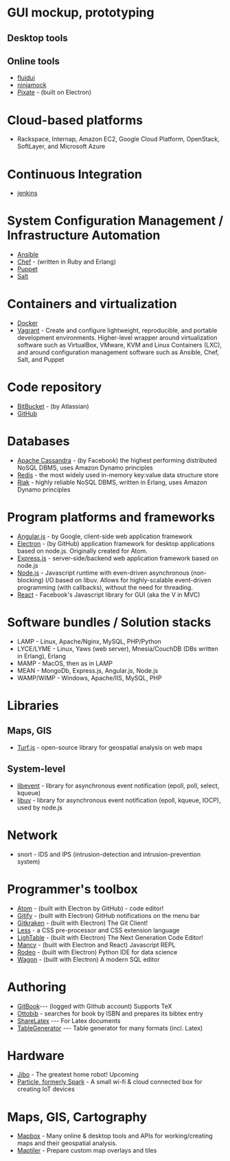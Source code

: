 # GUI mockup, prototyping

## Desktop tools

## Online tools

* [fluidui](https://fluidui.com)
* [ninjamock](https://ninjamock.com)
* [Pixate](http://www.pixate.com/) - (built on Electron)

# Cloud-based platforms
* Rackspace, Internap, Amazon EC2, Google Cloud Platform, OpenStack, SoftLayer, and Microsoft Azure

# Continuous Integration

* [jenkins](https://jenkins-ci.org/)

# System Configuration Management / Infrastructure Automation
* [Ansible](http://www.ansible.com/)
* [Chef](https://www.chef.io/chef/) - (written in Ruby and Erlang)
* [Puppet](https://puppetlabs.com/)
* [Salt](http://saltstack.com/)

# Containers and virtualization
* [Docker](https://www.docker.com/)
* [Vagrant](https://www.vagrantup.com/) - Create and configure lightweight, reproducible, and portable development environments. Higher-level wrapper around virtualization software such as VirtualBox, VMware, KVM and Linux Containers (LXC), and around configuration management software such as Ansible, Chef, Salt, and Puppet

# Code repository
* [BitBucket](https://bitbucket.org) - (by Atlassian)
* [GitHub](https://github.com)

# Databases
* [Apache Cassandra](http://cassandra.apache.org/) - (by Facebook) the highest performing distributed NoSQL DBMS, uses Amazon Dynamo principles
* [Redis](http://redis.io/) - the most widely used in-memory key:value data structure store
* [Riak](http://basho.com/products/#riak) - highly reliable NoSQL DBMS, written in Erlang, uses Amazon Dynamo principles

# Program platforms and frameworks

* [Angular.js](https://angularjs.org/) - by Google, client-side web application framework
* [Electron](http://electron.atom.io/) - (by GitHub) application framework for desktop applications based on node.js. Originally created for Atom.
* [Express.js](http://expressjs.com/en/index.html) - server-side/backend web application framework based on node.js
* [Node.js](https://nodejs.org/en/) - Javascript runtime with even-driven asynchronous (non-blocking) I/O based on libuv. Allows for highly-scalable event-driven programming (with callbacks), without the need for threading.
* [React](https://facebook.github.io/react/index.html) - Facebook's Javascript library for GUI (aka the V in MVC)

# Software bundles / Solution stacks

* LAMP - Linux, Apache/Nginx, MySQL, PHP/Python
* LYCE/LYME - Linux, Yaws (web server), Mnesia/CouchDB (DBs written in Erlang), Erlang
* MAMP - MacOS, then as in LAMP
* MEAN - MongoDb, Express.js, Angular.js, Node.js  
* WAMP/WIMP - Windows, Apache/IIS, MySQL, PHP

# Libraries

## Maps, GIS
* [Turf.js](https://www.mapbox.com/analysis/) - open-source library for geospatial analysis on web maps

## System-level
* [libevent](http://libevent.org/) - library for asynchronous event notification (epoll, poll, select, kqueue)
* [libuv](http://libuv.org/) - library for asynchronous event notification (epoll, kqueue, IOCP), used by node.js

# Network

* snort - IDS and IPS (intrusion-detection and intrusion-prevention system)

# Programmer's toolbox
* [Atom](http://atom.io) - (built with Electron by GitHub) - code editor!
* [Gitify](http://gitify.io/) - (built with Electron) GitHub notifications on the menu bar
* [Gitkraken](http://www.gitkraken.com/) - (built with Electron) The Git Client!
* [Less](http://lesscss.org/) - a CSS pre-processor and CSS extension language
* [LighTable](http://lighttable.com/) - (built with Electron) The Next Generation Code Editor!
* [Mancy](http://www.mancy-re.pl/) - (built with Electron and React) Javascript REPL
* [Rodeo](http://rodeo.yhat.com/) - (built with Electron) Python IDE for data science
* [Wagon](https://www.wagonhq.com/) - (built with Electron) A modern SQL editor

# Authoring

* [GitBook](https://www.gitbook.com)--- (logged with Github account) Supports TeX
* [Ottobib](www.ottobib.com) - searches for book by ISBN and prepares its bibtex entry
* [ShareLatex](https://www.sharelatex.com) --- For Latex documents
* [TableGenerator]({www.tablesgenerator.com}) --- Table generator for many formats (incl. Latex)

# Hardware

* [Jibo](https://www.jibo.com) - The greatest home robot! Upcoming
* [Particle, formerly Spark](https://www.particle.io/) - A small wi-fi & cloud connected box for creating IoT devices

# Maps, GIS, Cartography

* [Mapbox](https://www.mapbox.com) - Many online & desktop tools and APIs for working/creating maps and their geospatial analysis.
* [Maptiler](http://www.maptiler.com/) - Prepare custom map overlays and tiles

